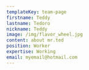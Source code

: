 ```yaml
---
templateKey: team-page
firstname: Teddy
lastname: Tedoro
nickname: Teddy
image: /img/flavor_wheel.jpg
content: about mr.ted
position: Worker
expertise: Working
email: myemail@hotmail.com
---
```



